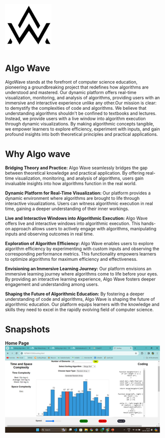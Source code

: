 ![logo](https://github.com/nilachalasahoo/Algo-Wave/blob/dd9ca75871fd2c93ece762983e876118aa340906/Image/logo.png)

# Algo Wave
AlgoWave stands at the forefront of computer science education, pioneering a groundbreaking project that redefines how algorithms are understood and mastered. Our dynamic platform offers real-time visualization, monitoring, and analysis of algorithms, providing users with an immersive and interactive experience unlike any other.Our mission is clear: to demystify the complexities of code and algorithms. We believe that understanding algorithms shouldn't be confined to textbooks and lectures. Instead, we provide users with a live window into algorithm execution through dynamic visualizations. By making algorithmic concepts tangible, we empower learners to explore efficiency, experiment with inputs, and gain profound insights into both theoretical principles and practical applications.

# Why Algo wave
**Bridging Theory and Practice:** Algo Wave seamlessly bridges the gap between theoretical knowledge and practical application. By offering real-time visualization, monitoring, and analysis of algorithms, users gain invaluable insights into how algorithms function in the real world.

**Dynamic Platform for Real-Time Visualization:** Our platform provides a dynamic environment where algorithms are brought to life through interactive visualizations. Users can witness algorithmic execution in real time, gaining a deeper understanding of their inner workings.

**Live and Interactive Windows into Algorithmic Execution:** Algo Wave offers live and interactive windows into algorithmic execution. This hands-on approach allows users to actively engage with algorithms, manipulating inputs and observing outcomes in real time.

**Exploration of Algorithm Efficiency:** Algo Wave enables users to explore algorithm efficiency by experimenting with custom inputs and observing the corresponding performance metrics. This functionality empowers learners to optimize algorithms for maximum efficiency and effectiveness.

**Envisioning an Immersive Learning Journey:** Our platform envisions an immersive learning journey where algorithms come to life before your eyes. By providing an interactive learning experience, Algo Wave fosters deeper engagement and understanding among users.

**Shaping the Future of Algorithmic Education:** By fostering a deeper understanding of code and algorithms, Algo Wave is shaping the future of algorithmic education. Our platform equips learners with the knowledge and skills they need to excel in the rapidly evolving field of computer science.

# Snapshots
**Home Page**
![1](https://github.com/nilachalasahoo/Algo-Wave/blob/4f13b926744b9f8ea69ae54533efaf8bd59150d0/Image/Screenshot%20(99).png)

